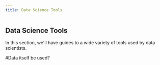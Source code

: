 ```yaml
---
title: Data Science Tools
---
```

## Data Science Tools

In this section, we'll have guides to a wide variety of tools used by data scientists.

#Data itself be used?
